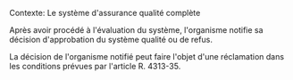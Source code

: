 Contexte: Le système d'assurance qualité complète

Après avoir procédé à l'évaluation du système, l'organisme notifie sa décision d'approbation du système qualité ou de refus.

La décision de l'organisme notifié peut faire l'objet d'une réclamation dans les conditions prévues par l'article R. 4313-35.